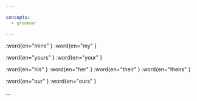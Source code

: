 ```yaml
---

concepts:
  - grammar

---
```


:word{en="mine" }
:word{en="my" }

:word{en="yours" }
:word{en="your" }

:word{en="his" }
:word{en="her" }
:word{en="their" }
:word{en="theirs" }

:word{en="our" }
:word{en="ours" }

...
